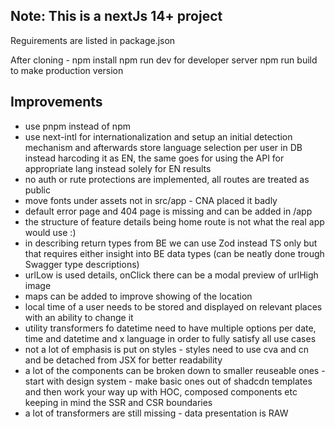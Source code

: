 ## Note: This is a nextJs 14+ project

Reguirements are listed in package.json

After cloning - npm install
npm run dev for developer server
npm run build to make production version

## Improvements

- use pnpm instead of npm
- use next-intl for internationalization and setup an initial detection mechanism and afterwards store language selection per user in DB instead harcoding it as EN, the same goes for using the API for appropriate lang instead solely for EN results
- no auth or rute protections are implemented, all routes are treated as public
- move fonts under assets not in src/app - CNA placed it badly
- default error page and 404 page is missing and can be added in /app
- the structure of feature details being home route is not what the real app would use :)
- in describing return types from BE we can use Zod instead TS only but that requires either insight into BE data types (can be neatly done trough Swagger type descriptions)
- urlLow is used details, onClick there can be a modal preview of urlHigh image
- maps can be added to improve showing of the location
- local time of a user needs to be stored and displayed on relevant places with an ability to change it
- utility transformers fo datetime need to have multiple options per date, time and datetime and x language in order to fully satisfy all use cases
- not a lot of emphasis is put on styles - styles need to use cva and cn and be detached from JSX for better readability
- a lot of the components can be broken down to smaller reuseable ones - start with design system - make basic ones out of shadcdn templates and then work your way up with HOC, composed components etc keeping in mind the SSR and CSR boundaries
- a lot of transformers are still missing - data presentation is RAW
